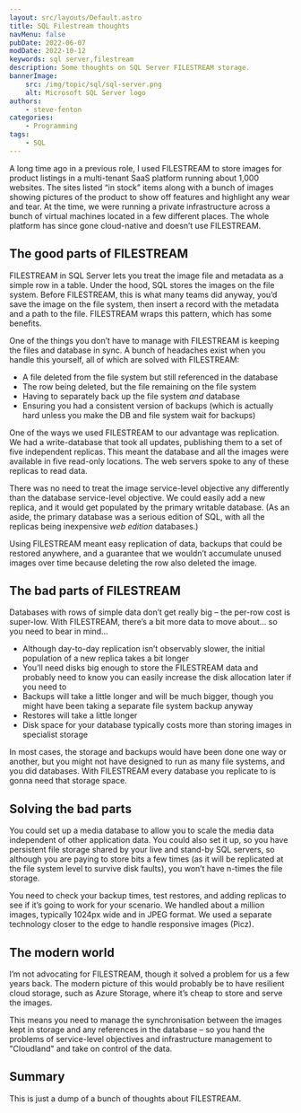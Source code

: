 ```yaml
---
layout: src/layouts/Default.astro
title: SQL Filestream thoughts
navMenu: false
pubDate: 2022-06-07
modDate: 2022-10-12
keywords: sql server,filestream
description: Some thoughts on SQL Server FILESTREAM storage.
bannerImage:
    src: /img/topic/sql/sql-server.png
    alt: Microsoft SQL Server logo
authors:
    - steve-fenton
categories:
    - Programming
tags:
    - SQL
---
```


A long time ago in a previous role, I used FILESTREAM to store images for product listings in a multi-tenant SaaS platform running about 1,000 websites. The sites listed “in stock” items along with a bunch of images showing pictures of the product to show off features and highlight any wear and tear. At the time, we were running a private infrastructure across a bunch of virtual machines located in a few different places. The whole platform has since gone cloud-native and doesn’t use FILESTREAM.

## The good parts of FILESTREAM

FILESTREAM in SQL Server lets you treat the image file and metadata as a simple row in a table. Under the hood, SQL stores the images on the file system. Before FILESTREAM, this is what many teams did anyway, you’d save the image on the file system, then insert a record with the metadata and a path to the file. FILESTREAM wraps this pattern, which has some benefits.

One of the things you don’t have to manage with FILESTREAM is keeping the files and database in sync. A bunch of headaches exist when you handle this yourself, all of which are solved with FILESTREAM:

- A file deleted from the file system but still referenced in the database
- The row being deleted, but the file remaining on the file system
- Having to separately back up the file system *and* database
- Ensuring you had a consistent version of backups (which is actually hard unless you make the DB and file system wait for backups)

One of the ways we used FILESTREAM to our advantage was replication. We had a write-database that took all updates, publishing them to a set of five independent replicas. This meant the database and all the images were available in five read-only locations. The web servers spoke to any of these replicas to read data.

There was no need to treat the image service-level objective any differently than the database service-level objective. We could easily add a new replica, and it would get populated by the primary writable database. (As an aside, the primary database was a serious edition of SQL, with all the replicas being inexpensive *web edition* databases.)

Using FILESTREAM meant easy replication of data, backups that could be restored anywhere, and a guarantee that we wouldn’t accumulate unused images over time because deleting the row also deleted the image.

## The bad parts of FILESTREAM

Databases with rows of simple data don’t get really big – the per-row cost is super-low. With FILESTREAM, there’s a bit more data to move about… so you need to bear in mind…

- Although day-to-day replication isn’t observably slower, the initial population of a new replica takes a bit longer
- You’ll need disks big enough to store the FILESTREAM data and probably need to know you can easily increase the disk allocation later if you need to
- Backups will take a little longer and will be much bigger, though you might have been taking a separate file system backup anyway
- Restores will take a little longer
- Disk space for your database typically costs more than storing images in specialist storage

In most cases, the storage and backups would have been done one way or another, but you might not have designed to run as many file systems, and you did databases. With FILESTREAM every database you replicate to is gonna need that storage space.

## Solving the bad parts

You could set up a media database to allow you to scale the media data independent of other application data. You could also set it up, so you have persistent file storage shared by your live and stand-by SQL servers, so although you are paying to store bits a few times (as it will be replicated at the file system level to survive disk faults), you won’t have n-times the file storage.

You need to check your backup times, test restores, and adding replicas to see if it’s going to work for your scenario. We handled about a million images, typically 1024px wide and in JPEG format. We used a separate technology closer to the edge to handle responsive images (Picz).

## The modern world

I’m not advocating for FILESTREAM, though it solved a problem for us a few years back. The modern picture of this would probably be to have resilient cloud storage, such as Azure Storage, where it’s cheap to store and serve the images.

This means you need to manage the synchronisation between the images kept in storage and any references in the database – so you hand the problems of service-level objectives and infrastructure management to "Cloudland" and take on control of the data.

## Summary

This is just a dump of a bunch of thoughts about FILESTREAM.